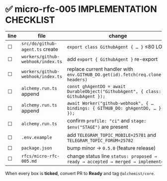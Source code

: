 # ✅ micro-rfc-005 IMPLEMENTATION CHECKLIST

| line | file | change |
|---|---|---|
| ☐ | `src/do/github-agent.ts` create | `export class GithubAgent { … }` ≤80 LOC |
| ☐ | `workers/github-webhook/index.ts` | add `export { GithubAgent }` re-export |
| ☐ | `workers/github-webhook/index.ts` | replace current handler with `env.GITHUB_DO.get(id).fetch(req.clone(), headers)` |
| ☐ | `alchemy.run.ts` append | `const ghAgentDO = await DurableObject("GithubAgent", { class: GithubAgent });` |
| ☐ | `alchemy.run.ts` append | `await Worker("github-webhook", { … bindings: { GITHUB_DO: ghAgentDO, … } });` |
| ☐ | `alchemy.run.ts` | confirm `profile: "ci"` and `stage: $env("STAGE")` are present |
| ☐ | `.env.example` | add `TELEGRAM_TOPIC_MOBILE=25781` and `TELEGRAM_TOPIC_FORUM=25782` |
| ☐ | `package.json` | bump minor → `0.5.0` (feature release) |
| ☐ | `rfcs/micro-rfc-005.md` | change status line `status: proposed → ready → accepted → merged → implemented` |

When every box is **ticked**, convert PR to **Ready** and tag `@alchemist/core`.
